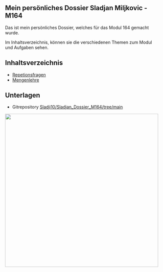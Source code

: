 ## Mein persönliches Dossier Sladjan Miljkovic - M164
Das ist mein persönliches Dossier, welches für das Modul 164 gemacht wurde.

Im Inhaltsverzeichnis, können sie die verschiedenen Themen zum Modul und Aufgaben sehen.

## Inhaltsverzeichnis
- [Repetionsfragen](Aufgaben/Repetionsfragen.md)
- [Mengenlehre](Aufgaben/Auftrag%20Mengenlehre.md)

## Unterlagen
- Gitrepository [Sladji10/Sladjan_Dossier_M164/tree/main](https://github.com/Sladji10/Sladjan_Dossier_M164/tree/main)


<img src="https://github.com/Sladji10/Sladjan_Dossier_M231/assets/151041603/da9c124a-87a4-4a1d-8ab6-3fcd8d8bffaa" width="500" />
